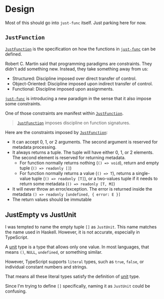 # Design

Most of this should go into `just-func` itself.
Just parking here for now.

## `JustFunction`

[`JustFunction`] is the specification on how the functions in [`just-func`] can be defined.

Robert C. Martin said that programming paradigms are constraints.
They didn't add something new.
Instead, they take something away from us:

- Structured: Discipline imposed over direct transfer of control.
- Object-Oriented: Discipline imposed upon indirect transfer of control.
- Functional: Discipline imposed upon assignments.

[`just-func`] is introducing a new paradigm in the sense that it also impose some constraints.

One of those constraints are manifest within [`JustFunction`].

> [`JustFunction`] imposes discipline on function signatures.

Here are the constraints imposed by [`JustFunction`]:

- It can accept 0, 1, or 2 arguments. The second argument is reserved for metadata processing.
- It always returns a tuple. The tuple will have either 0, 1, or 2 elements.\
  The second element is reserved for returning metadata.
  - For function normally returns nothing (`() => void`), return and empty tuple (`() => readonly []`)
  - For function normally returns a value (`() => T`), returns a single-value tuple (`() => readonly [T]`), or a two-values tuple if it needs to return some metadata (`() => readonly [T, M]`)
- It will never throw an error/exception. The error is returned inside the metadata `() => readonly [undefined, { error: E }]`
- The return values should be immutable

## JustEmpty vs JustUnit

I was tempted to name the empty tuple `[]` as `JustUnit`.
This name matches the name used in Haskell.
However, it is not accurate, especially in TypeScript.

A [unit] type is a type that allows only one value.
In most languages, that means `()`, `NULL`, `undefined`, or something similar.

However, TypeScript supports `literal` types,
such as `true`, `false`, or individual constant numbers and strings.

That means all these literal types satisfy the definition of [unit] type.

Since I'm trying to define `[]` specifically,
naming it as `JustUnit` could be confusing.

[unit]: https://en.wikipedia.org/wiki/Unit_type
[`just-func`]: https://github.com/justland/just-func
[`JustFunction`]: https://github.com/justland/just-func-typescript/blob/main/packages/types/ts/Just.ts#L50
